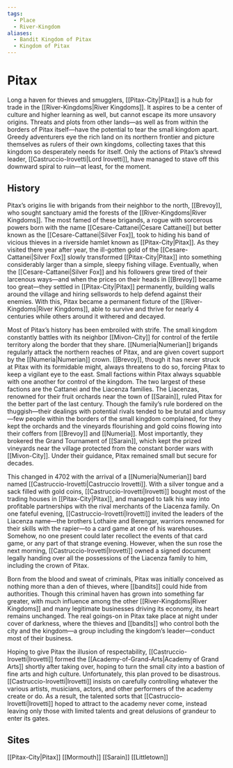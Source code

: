 ```yaml
---
tags:
  - Place
  - River-Kingdom
aliases:
  - Bandit Kingdom of Pitax
  - Kingdom of Pitax
---
```

# Pitax
Long a haven for thieves and smugglers, [[Pitax-City|Pitax]] is a hub for trade in the [[River-Kingdoms|River Kingdoms]]. It aspires to be a center of culture and higher learning as well, but cannot escape its more unsavory origins. Threats and plots from other lands—as well as from within the borders of Pitax itself—have the potential to tear the small kingdom apart. Greedy adventurers eye the rich land on its northern frontier and picture themselves as rulers of their own kingdoms, collecting taxes that this kingdom so desperately needs for itself. Only the actions of Pitax’s shrewd leader, [[Castruccio-Irovetti|Lord Irovetti]], have managed to stave off this downward spiral to ruin—at least, for the moment.

## History
Pitax’s origins lie with brigands from their neighbor to the north, [[Brevoy]], who sought sanctuary amid the forests of the [[River-Kingdoms|River Kingdoms]]. The most famed of these brigands, a rogue with sorcerous powers born with the name [[Cesare-Cattanei|Cesare Cattanei]] but better known as the [[Cesare-Cattanei|Silver Fox]], took to hiding his band of vicious thieves in a riverside hamlet known as [[Pitax-City|Pitax]]. As they visited there year after year, the ill-gotten gold of the [[Cesare-Cattanei|Silver Fox]] slowly transformed [[Pitax-City|Pitax]] into something considerably larger than a simple, sleepy fishing village. Eventually, when the [[Cesare-Cattanei|Silver Fox]] and his followers grew tired of their larcenous ways—and when the prices on their heads in [[Brevoy]] became too great—they settled in [[Pitax-City|Pitax]] permanently, building walls around the village and hiring sellswords to help defend against their enemies. With this, Pitax became a permanent fixture of the [[River-Kingdoms|River Kingdoms]], able to survive and thrive for nearly 4 centuries while others around it withered and decayed.

Most of Pitax’s history has been embroiled with strife. The small kingdom constantly battles with its neighbor [[Mivon-City]] for control of the fertile territory along the border that they share. [[Numeria|Numerian]] brigands regularly attack the northern reaches of Pitax, and are given covert support by the [[Numeria|Numerian]] crown. [[Brevoy]], though it has never struck at Pitax with its formidable might, always threatens to do so, forcing Pitax to keep a vigilant eye to the east. Small factions within Pitax always squabble with one another for control of the kingdom. The two largest of these factions are the Cattanei and the Liacenza families. The Liacenzas, renowned for their fruit orchards near the town of [[Sarain]], ruled Pitax for the better part of the last century. Though the family’s rule bordered on the thuggish—their dealings with potential rivals tended to be brutal and clumsy—few people within the borders of the small kingdom complained, for they kept the orchards and the vineyards flourishing and gold coins flowing into their coffers from [[Brevoy]] and [[Numeria]]. Most importantly, they brokered the Grand Tournament of [[Sarain]], which kept the prized vineyards near the village protected from the constant border wars with [[Mivon-City]]. Under their guidance, Pitax remained small but secure for decades.

This changed in 4702 with the arrival of a [[Numeria|Numerian]] bard named [[Castruccio-Irovetti|Castruccio Irovetti]]. With a silver tongue and a sack filled with gold coins, [[Castruccio-Irovetti|Irovetti]] bought most of the trading houses in [[Pitax-City|Pitax]], and managed to talk his way into profitable partnerships with the rival merchants of the Liacenza family. On one fateful evening, [[Castruccio-Irovetti|Irovetti]] invited the leaders of the Liacenza name—the brothers Lothaire and Berengar, warriors renowned for their skills with the rapier—to a card game at one of his warehouses. Somehow, no one present could later recollect the events of that card game, or any part of that strange evening. However, when the sun rose the next morning, [[Castruccio-Irovetti|Irovetti]] owned a signed document legally handing over all the possessions of the Liacenza family to him, including the crown of Pitax.

Born from the blood and sweat of criminals, Pitax was initially conceived as nothing more than a den of thieves, where [[bandits]] could hide from authorities. Though this criminal haven has grown into something far greater, with much influence among the other [[River-Kingdoms|River Kingdoms]] and many legitimate businesses driving its economy, its heart remains unchanged. The real goings-on in Pitax take place at night under cover of darkness, where the thieves and [[bandits]] who control both the city and the kingdom—a group including the kingdom’s leader—conduct most of their business.

Hoping to give Pitax the illusion of respectability, [[Castruccio-Irovetti|Irovetti]] formed the [[Academy-of-Grand-Arts|Academy of Grand Arts]] shortly after taking over, hoping to turn the small city into a bastion of fine arts and high culture. Unfortunately, this plan proved to be disastrous. [[Castruccio-Irovetti|Irovetti]] insists on carefully controlling whatever the various artists, musicians, actors, and other performers of the academy create or do. As a result, the talented sorts that [[Castruccio-Irovetti|Irovetti]] hoped to attract to the academy never come, instead leaving only those with limited talents and great delusions of grandeur to enter its gates.

## Sites
[[Pitax-City|Pitax]]
[[Mormouth]]
[[Sarain]]
[[Littletown]]